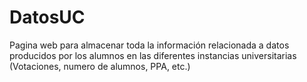 # DatosUC
Pagina web para almacenar toda la información relacionada a datos producidos por los alumnos en las diferentes instancias universitarias (Votaciones, numero de alumnos, PPA, etc.)
